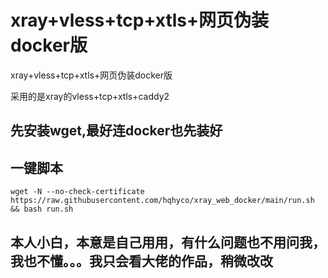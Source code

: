 # xray+vless+tcp+xtls+网页伪装docker版
xray+vless+tcp+xtls+网页伪装docker版

采用的是xray的vless+tcp+xtls+caddy2

## 先安装wget,最好连docker也先装好

## 一键脚本

```
wget -N --no-check-certificate https://raw.githubusercontent.com/hqhyco/xray_web_docker/main/run.sh && bash run.sh
```

## 本人小白，本意是自己用用，有什么问题也不用问我，我也不懂。。。我只会看大佬的作品，稍微改改
